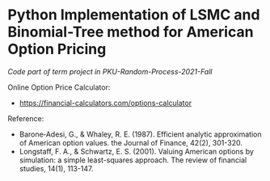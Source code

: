 # Python Implementation of LSMC and Binomial-Tree method for American Option Pricing

*Code part of term project in PKU-Random-Process-2021-Fall*

Online Option Price Calculator:

* https://financial-calculators.com/options-calculator


Reference:

* Barone‐Adesi, G., & Whaley, R. E. (1987). Efficient analytic approximation of American option values. the Journal of Finance, 42(2), 301-320.
* Longstaff, F. A., & Schwartz, E. S. (2001). Valuing American options by simulation: a simple least-squares approach. The review of financial studies, 14(1), 113-147.
